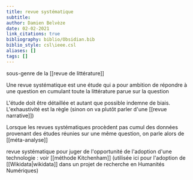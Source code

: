 ```yaml
---
title: revue systématique
subtitle:
author: Damien Belvèze
date: 02-02-2021
link_citations: true
bibliography: biblio/Obsidian.bib
biblio_style: csl\ieee.csl
aliases: []
tags: []
---
```


sous-genre de la [[revue de littérature]]

Une revue systématique est une étude qui a pour ambition de répondre à une question en cumulant toute la littérature parue sur la question

L'étude doit être détaillée et autant que possible indemne de biais. 
L'exhaustivité est la règle (sinon on va plutôt parler d'une [[revue narrative]])

Lorsque les revues systématiques procèdent pas cumul des données provenant des études réunies sur une même question, on parle alors de [[méta-analyse]]

revue systématique pour juger de l'opportunité de l'adoption d'une technologie : 
voir [[méthode Kitchenham]] (utilisée ici pour l'adoption de [[Wikidata|wikidata]] dans un projet de recherche en Humanités Numériques)